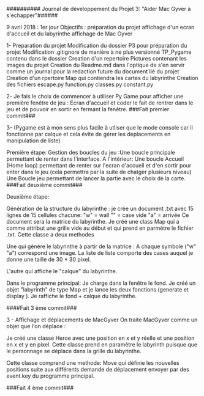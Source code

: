########## Journal de développement du Projet 3: "Aider Mac Gyver à s'echapper"######

9 avril 2018 : 1er jour
Objectifs : préparation du projet 
			affichage d'un ecran d'accueil et du  labyrinthe
			affichage de Mac Gyver




1- Preparation du projet
	Modification du dossier P3 pour préparation du projet 
	Modification .gitignore de manière à ne plus versionné TP_Pygame contenu dans le dossier
	Creation d'un repertoire Pictures contenant les images du projet
	Creation du Readme.md dans l'optique de s'en servir comme un journal pour la redaction future du document lié  du projet
	Creation d'un rpertoire Map qui contiendra les cartes du labyrinthe
	Creation des fichiers  escape.py function.py classes.py constant.py

2- Je fais le choix de commencer à utiliser Py Game pour afficher une première fenêtre de jeu : Ecran d'accueil et coder le fait de rentrer dans le jeu et de pouvoir en sortir en fermant la fenêtre.
###Fait premier commit###

3- (Pygame est à mon sens plus facile à utliser que le mode console car il fonctionne par calque et cela évite de gérer les deplacements en manipulation de liste) 

Première étape: Gestion des boucles du jeu :Une boucle principale permettant de renter dans l'interface.
A l'intérieur:
Une boucle Accueil (Home loop) permettant de renter sur l'ecran d'accueil et d'en sortir pour enter dans le jeu (cela permettra par la suite de chatger plusieurs niveau)
Une Boucle jeu permettant de lancer la partie avec le choix de la carte.
###Fait deuxième commit###

Deuxième étape:

Génération de la structure du labyrinthe : je crée un document .txt avec 15 lignes de 15 cellules chacune: 
"w" = wall
"" = case vide
"a" = arrivée
Ce document sera la matrice du labyrinthe.
Je créé une class Map qui a comme attribut une grille vide au début et qui prend en parmètre le fichier .txt.
Cette classe a deux methodes

Une qui génére le labyrinthe à partir de la matrice :
A chaque symbole ("w" "a") correspond une image.
La liste de liste comporte des cases auquel je donne une taille de 30 * 30 pixel.

L'autre qui affiche le "calque" du labyrinthe. 

Dans le programme principal:
Je charge dans la fenêtre le fond.
Je créé un objet "labyrinth" de type Map et je lance les deux fonctions (generate et display ).
Je raffiche le fond + calque du labyrinthe.

####Fait 3 ème commit###

3 - Affichage et déplacements de MacGyver
On traite MacGyver comme un objet que l'on déplace :

Je créé une classe Heroe avec une position en x et y réelle et une position en x et y en pixel. Cette classe prend en paramètre le labyrinth puisque que le personnage se déplace dans la grille du labyrinthe.

Cette classe comprend une methode: Move qui définie les nouvelles positions suite aux différents demande de déplacement envoyer par des event.key du programme principal.

###Fait 4 ème commit###






